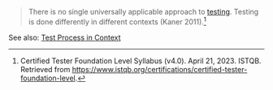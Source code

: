 > There is no single universally applicable approach to [testing](Testing.md). Testing is done differently in different contexts (Kaner 2011).[^1]

See also: [Test Process in Context](Test%20Process%20in%20Context.md)

[^1]: Certified Tester Foundation Level Syllabus (v4.0). April 21, 2023. ISTQB. Retrieved from https://www.istqb.org/certifications/certified-tester-foundation-level.